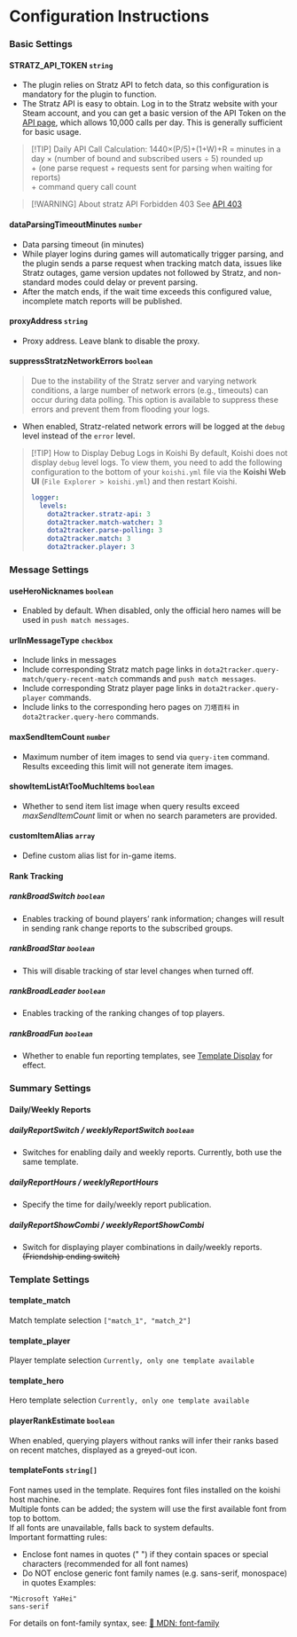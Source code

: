 # Configuration Instructions
### Basic Settings
#### STRATZ_API_TOKEN `string`
- The plugin relies on Stratz API to fetch data, so this configuration is mandatory for the plugin to function.
- The Stratz API is easy to obtain. Log in to the Stratz website with your Steam account, and you can get a basic version of the API Token on the [API page](https://stratz.com/api), which allows 10,000 calls per day. This is generally sufficient for basic usage.
> [!TIP] Daily API Call Calculation: 1440×(P/5)+(1+W)+R
> = minutes in a day × (number of bound and subscribed users ÷ 5) rounded up  
>  \+ (one parse request + requests sent for parsing when waiting for reports)  
>  \+ command query call count

> [!WARNING] About stratz API Forbidden 403
> See [API 403](./api-403.md)

#### dataParsingTimeoutMinutes `number`
- Data parsing timeout (in minutes)
- While player logins during games will automatically trigger parsing, and the plugin sends a parse request when tracking match data, issues like Stratz outages, game version updates not followed by Stratz, and non-standard modes could delay or prevent parsing. 
- After the match ends, if the wait time exceeds this configured value, incomplete match reports will be published.

#### proxyAddress `string`
- Proxy address. Leave blank to disable the proxy.

#### suppressStratzNetworkErrors `boolean`
> Due to the instability of the Stratz server and varying network conditions, a large number of network errors (e.g., timeouts) can occur during data polling. This option is available to suppress these errors and prevent them from flooding your logs.
- When enabled, Stratz-related network errors will be logged at the `debug` level instead of the `error` level.
> [!TIP] How to Display Debug Logs in Koishi
> By default, Koishi does not display `debug` level logs. To view them, you need to add the following configuration to the bottom of your `koishi.yml` file via the **Koishi Web UI** (`File Explorer > koishi.yml`) and then restart Koishi.
> ```yaml
> logger:
>   levels:
>     dota2tracker.stratz-api: 3
>     dota2tracker.match-watcher: 3
>     dota2tracker.parse-polling: 3
>     dota2tracker.match: 3
>     dota2tracker.player: 3
> ```

### Message Settings

#### useHeroNicknames `boolean`
- Enabled by default. When disabled, only the official hero names will be used in `push match messages`.

#### urlInMessageType `checkbox`
- Include links in messages
- Include corresponding Stratz match page links in `dota2tracker.query-match/query-recent-match` commands and `push match messages`.
- Include corresponding Stratz player page links in `dota2tracker.query-player` commands.
- Include links to the corresponding hero pages on `刀塔百科` in `dota2tracker.query-hero` commands.

#### maxSendItemCount `number`
- Maximum number of item images to send via `query-item` command. Results exceeding this limit will not generate item images.

#### showItemListAtTooMuchItems `boolean`
- Whether to send item list image when query results exceed *maxSendItemCount* limit or when no search parameters are provided.

#### customItemAlias `array`
- Define custom alias list for in-game items.

#### Rank Tracking
##### rankBroadSwitch `boolean`
- Enables tracking of bound players’ rank information; changes will result in sending rank change reports to the subscribed groups.

##### rankBroadStar `boolean`
- This will disable tracking of star level changes when turned off.

##### rankBroadLeader `boolean`
- Enables tracking of the ranking changes of top players.

##### rankBroadFun `boolean`
- Whether to enable fun reporting templates, see [Template Display](./template-rank.md) for effect.

### Summary Settings
#### Daily/Weekly Reports
##### dailyReportSwitch / weeklyReportSwitch `boolean`
- Switches for enabling daily and weekly reports. Currently, both use the same template.

##### dailyReportHours / weeklyReportHours
- Specify the time for daily/weekly report publication.

##### dailyReportShowCombi / weeklyReportShowCombi
- Switch for displaying player combinations in daily/weekly reports. <del>(Friendship ending switch)</del>

### Template Settings
#### template_match
Match template selection `["match_1", "match_2"]`
#### template_player
Player template selection `Currently, only one template available`
#### template_hero
Hero template selection `Currently, only one template available`
#### playerRankEstimate `boolean`
When enabled, querying players without ranks will infer their ranks based on recent matches, displayed as a greyed-out icon.
#### templateFonts `string[]`
Font names used in the template. Requires font files installed on the koishi host machine.  
Multiple fonts can be added; the system will use the first available font from top to bottom.  
If all fonts are unavailable, falls back to system defaults.  
Important formatting rules:  
- Enclose font names in quotes (" ") if they contain spaces or special characters (recommended for all font names)
- Do NOT enclose generic font family names (e.g. sans-serif, monospace) in quotes
Examples:
```
"Microsoft YaHei"
sans-serif
```
For details on font-family syntax, see:
[📖 MDN: font-family](https://developer.mozilla.org/en-US/docs/Web/CSS/font-family)
